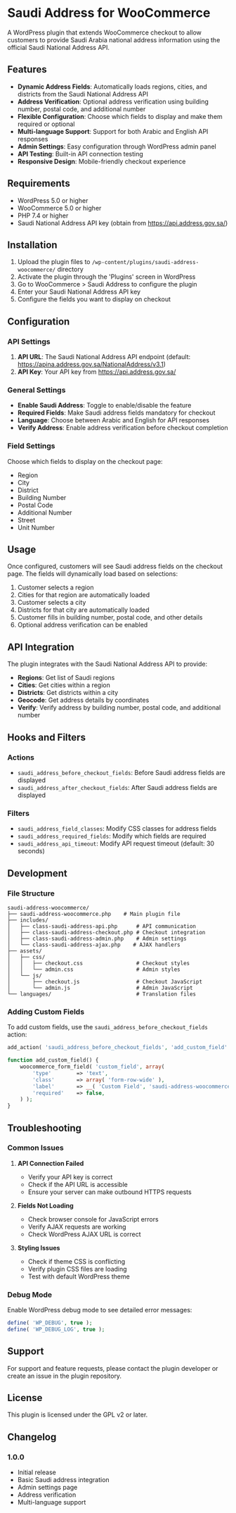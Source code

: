 # Saudi Address for WooCommerce

A WordPress plugin that extends WooCommerce checkout to allow customers to provide Saudi Arabia national address information using the official Saudi National Address API.

## Features

- **Dynamic Address Fields**: Automatically loads regions, cities, and districts from the Saudi National Address API
- **Address Verification**: Optional address verification using building number, postal code, and additional number
- **Flexible Configuration**: Choose which fields to display and make them required or optional
- **Multi-language Support**: Support for both Arabic and English API responses
- **Admin Settings**: Easy configuration through WordPress admin panel
- **API Testing**: Built-in API connection testing
- **Responsive Design**: Mobile-friendly checkout experience

## Requirements

- WordPress 5.0 or higher
- WooCommerce 5.0 or higher
- PHP 7.4 or higher
- Saudi National Address API key (obtain from https://api.address.gov.sa/)

## Installation

1. Upload the plugin files to `/wp-content/plugins/saudi-address-woocommerce/` directory
2. Activate the plugin through the 'Plugins' screen in WordPress
3. Go to WooCommerce > Saudi Address to configure the plugin
4. Enter your Saudi National Address API key
5. Configure the fields you want to display on checkout

## Configuration

### API Settings

1. **API URL**: The Saudi National Address API endpoint (default: https://apina.address.gov.sa/NationalAddress/v3.1)
2. **API Key**: Your API key from https://api.address.gov.sa/

### General Settings

- **Enable Saudi Address**: Toggle to enable/disable the feature
- **Required Fields**: Make Saudi address fields mandatory for checkout
- **Language**: Choose between Arabic and English for API responses
- **Verify Address**: Enable address verification before checkout completion

### Field Settings

Choose which fields to display on the checkout page:

- Region
- City
- District
- Building Number
- Postal Code
- Additional Number
- Street
- Unit Number

## Usage

Once configured, customers will see Saudi address fields on the checkout page. The fields will dynamically load based on selections:

1. Customer selects a region
2. Cities for that region are automatically loaded
3. Customer selects a city
4. Districts for that city are automatically loaded
5. Customer fills in building number, postal code, and other details
6. Optional address verification can be enabled

## API Integration

The plugin integrates with the Saudi National Address API to provide:

- **Regions**: Get list of Saudi regions
- **Cities**: Get cities within a region
- **Districts**: Get districts within a city
- **Geocode**: Get address details by coordinates
- **Verify**: Verify address by building number, postal code, and additional number

## Hooks and Filters

### Actions

- `saudi_address_before_checkout_fields`: Before Saudi address fields are displayed
- `saudi_address_after_checkout_fields`: After Saudi address fields are displayed

### Filters

- `saudi_address_field_classes`: Modify CSS classes for address fields
- `saudi_address_required_fields`: Modify which fields are required
- `saudi_address_api_timeout`: Modify API request timeout (default: 30 seconds)

## Development

### File Structure

```
saudi-address-woocommerce/
├── saudi-address-woocommerce.php    # Main plugin file
├── includes/
│   ├── class-saudi-address-api.php      # API communication
│   ├── class-saudi-address-checkout.php # Checkout integration
│   ├── class-saudi-address-admin.php    # Admin settings
│   └── class-saudi-address-ajax.php    # AJAX handlers
├── assets/
│   ├── css/
│   │   ├── checkout.css                 # Checkout styles
│   │   └── admin.css                    # Admin styles
│   └── js/
│       ├── checkout.js                  # Checkout JavaScript
│       └── admin.js                     # Admin JavaScript
└── languages/                           # Translation files
```

### Adding Custom Fields

To add custom fields, use the `saudi_address_before_checkout_fields` action:

```php
add_action( 'saudi_address_before_checkout_fields', 'add_custom_field' );

function add_custom_field() {
    woocommerce_form_field( 'custom_field', array(
        'type'        => 'text',
        'class'       => array( 'form-row-wide' ),
        'label'       => __( 'Custom Field', 'saudi-address-woocommerce' ),
        'required'    => false,
    ) );
}
```

## Troubleshooting

### Common Issues

1. **API Connection Failed**
   - Verify your API key is correct
   - Check if the API URL is accessible
   - Ensure your server can make outbound HTTPS requests

2. **Fields Not Loading**
   - Check browser console for JavaScript errors
   - Verify AJAX requests are working
   - Check WordPress AJAX URL is correct

3. **Styling Issues**
   - Check if theme CSS is conflicting
   - Verify plugin CSS files are loading
   - Test with default WordPress theme

### Debug Mode

Enable WordPress debug mode to see detailed error messages:

```php
define( 'WP_DEBUG', true );
define( 'WP_DEBUG_LOG', true );
```

## Support

For support and feature requests, please contact the plugin developer or create an issue in the plugin repository.

## License

This plugin is licensed under the GPL v2 or later.

## Changelog

### 1.0.0
- Initial release
- Basic Saudi address integration
- Admin settings page
- Address verification
- Multi-language support
